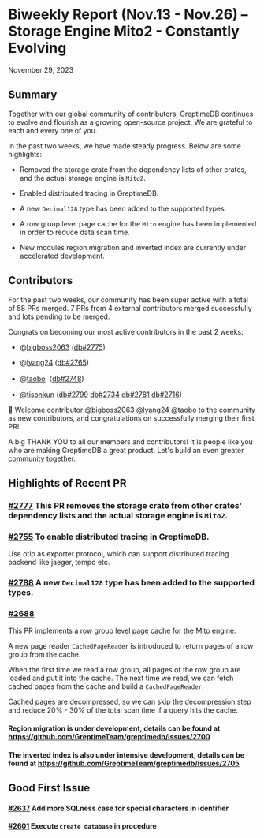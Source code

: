 # Biweekly Report (Nov.13 - Nov.26) – Storage Engine Mito2 -  Constantly Evolving
November 29, 2023

## Summary

Together with our global community of contributors, GreptimeDB continues to evolve and flourish as a growing open-source project. We are grateful to each and every one of you.

In the past two weeks, we have made steady progress. Below are some highlights:

- Removed the storage crate from the dependency lists of other crates, and the actual storage engine is `Mito2`.

- Enabled distributed tracing in GreptimeDB.

- A new `Decimal128` type has been added to the supported types.

- A row group level page cache for the `Mito` engine has been implemented in order to reduce data scan time.

- New modules region migration and inverted index are currently under accelerated development.

## Contributors

For the past two weeks, our community has been super active with a total of 58 PRs merged. 7 PRs from 4 external contributors merged successfully and lots pending to be merged.

Congrats on becoming our most active contributors in the past 2 weeks:

- @[bigboss2063](https://github.com/bigboss2063) ([db#2775](https://github.com/GreptimeTeam/greptimedb/pull/2775))

- @[lyang24](https://github.com/lyang24) ([db#2765](https://github.com/GreptimeTeam/greptimedb/pull/2765))

- @[taobo](https://github.com/realtaobo)（[db#2748](https://github.com/GreptimeTeam/greptimedb/pull/2748))

- @[tisonkun](https://github.com/tisonkun) ([db#2799](https://github.com/GreptimeTeam/greptimedb/pull/2799) [db#2734](https://github.com/GreptimeTeam/greptimedb/pull/2734) [db#2781](https://github.com/GreptimeTeam/greptimedb/pull/2781) [db#2716](https://github.com/GreptimeTeam/greptimedb/pull/2716))

👏  Welcome contributor @[bigboss2063](https://github.com/bigboss2063) @[lyang24](https://github.com/lyang24) @[taobo](https://github.com/realtaobo) to the community as new contributors, and congratulations on successfully merging their first PR!

A big THANK YOU to all our members and contributors! It is people like you who are making GreptimeDB a great product. Let's build an even greater community together.

## Highlights of Recent PR

### [#2777](https://github.com/GreptimeTeam/greptimedb/pull/2777)  This PR removes the storage crate from other crates' dependency lists and the actual storage engine is `Mito2`.

### [#2755](https://github.com/GreptimeTeam/greptimedb/pull/2755) To enable distributed tracing in GreptimeDB.
Use otlp as exporter protocol, which can support distributed tracing backend like jaeger, tempo etc.

### [#2788](https://github.com/GreptimeTeam/greptimedb/pull/2788) A new `Decimal128` type has been added to the supported types.

### [#2688](https://github.com/GreptimeTeam/greptimedb/pull/2688)
This PR implements a row group level page cache for the Mito engine.

A new page reader `CachedPageReader` is introduced to return pages of a row group from the cache.

When the first time we read a row group, all pages of the row group are loaded and put it into the cache. The next time we read, we can fetch cached pages from the cache and build a `CachedPageReader`.

Cached pages are decompressed, so we can skip the decompression step and reduce 20% - 30% of the total scan time if a query hits the cache.

#### Region migration is under development, details can be found at https://github.com/GreptimeTeam/greptimedb/issues/2700

#### The inverted index is also under intensive development, details can be found at https://github.com/GreptimeTeam/greptimedb/issues/2705

## Good First Issue

#### [#2637](https://github.com/GreptimeTeam/greptimedb/issues/2637) Add more SQLness case for special characters in identifier

#### [#2601](https://github.com/GreptimeTeam/greptimedb/issues/2601) Execute `create database` in procedure
